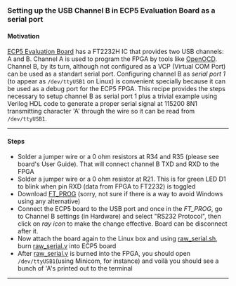 ### Setting up the USB Channel B in ECP5 Evaluation Board as a serial port

#### Motivation

[ECP5 Evaluation Board](http://www.latticesemi.com/-/media/LatticeSemi/Documents/UserManuals/EI2/FPGA-EB-02017-1-0-ECP5-Evaluation-Board.ashx?document_id=52479)
has a FT2232H IC that provides two USB channels: A and B. Channel A is used
to program the FPGA by tools like [OpenOCD](http://openocd.org/). Channel B, by
its turn, although not configured as a VCP (Virtual COM Port) can be used as a
standart serial port. Configuring channel B as *serial port 1* (to appear as
`/dev/ttyUSB1` on Linux) is convenient specially because it can be used as a
debug port for the ECP5 FPGA. This recipe provides the steps necessary to
setup channel B as serial port 1 plus a trivial example using Verilog HDL code
to generate a proper serial signal at 115200 8N1 transmitting character 'A'
through the wire so it can be read from `/dev/ttyUSB1`.

---

#### Steps

- Solder a jumper wire or a 0 ohm resistors at R34 and R35 (please see board's
  User Guide). That will connect channel B TXD and RXD to the FPGA
- Solder a jumper wire or a 0 ohm resistor at R21. This is for green LED D1 to
  blink when pin RXD (data from FPGA to FT2232) is toggled
- Download [FT_PROG](https://www.ftdichip.com/Support/Utilities.htm#FT_PROG)
  (sorry, not sure if there is a way to avoid Windows using any alternative)
- Connect the ECP5 board to the USB port and once in the *FT_PROG*, go to
  Channel B settings (in Hardware) and select "RS232 Protocol", then click on
  _ray icon_ to make the change effective. Board can be disconnect after it.
- Now attach the board again to the Linux box and using [raw_serial.sh](raw_serial.sh),
  burn [raw_serial.v](raw_serial.v) into ECP5 board
- After [raw_serial.v](raw_serial.v) is burned into the FPGA, you should open
  `/dev/ttyUSB1`(using Minicom, for instance) and voilà you should see a bunch
  of 'A's printed out to the terminal

---
